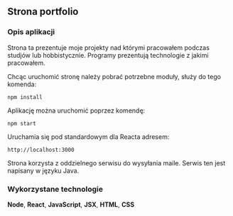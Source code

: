## Strona portfolio
### Opis aplikacji
Strona ta prezentuje moje projekty nad którymi pracowałem podczas studjów lub hobbistycznie. Programy prezentują technologie z jakimi pracowałem.

Chcąc uruchomić stronę należy pobrać potrzebne moduły, służy do tego komenda:
```
npm install
```

Aplikację można uruchomić poprzez komendę:

```
npm start
```

Uruchamia się pod standardowym dla Reacta  adresem:

```
http://localhost:3000
```

Strona korzysta z oddzielnego serwisu do wysyłania maile. Serwis ten jest napisany w języku Java.

### Wykorzystane technologie 
**Node**, **React**, **JavaScript**, **JSX**, **HTML**, **CSS**